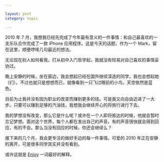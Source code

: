 ```yaml
---

layout: post
category: topic

---
```


2010 年 7 月，我想我已经先完成了今年最有意义的一件事情：和自己最喜欢的一支乐队合作完成了一款 iPhone 应用程序。这是今天的话题，作为一个 Mark，留在这里，顺便啰嗦几句最近的想法。

无论现在别人如何看我，打从初中入门哲学起，我就没有轻易对自己喜欢的事情妥协过。

晚上安静的时候，坐在窗边，我会想起已经在国外继续深造的同学，我也会想起她（们）。不过也就只是想想而已，就像看到一只飞过眼前的小鸟，天空依然是蓝色。

目前为止我并没有因为职业的改变而赚到更多的钱。可是我又向自由迈进了一大步。只要可以赚到足够的汽油钱，我想我会继续开心的将旅行进行下去。

我的梦想没有改变，那么它是什么呢？或许在一个人即将抵达的时候，他就会暂时忘记梦想。面对这个世界，每个人都在发出自己的声音。有的声音很快就会得到回应，有的不会。那么当没有回应的时候，你还会继续么？

接下来的几个月，我会更专注的做好手边的每一件事情。可爱的 2010 年正在安静的离开，可是很多同学其实并没有看到。

或许这就是 [Enjoy](http://cn.bing.com/dict/search?q=enjoy) 一词最好的解释。
